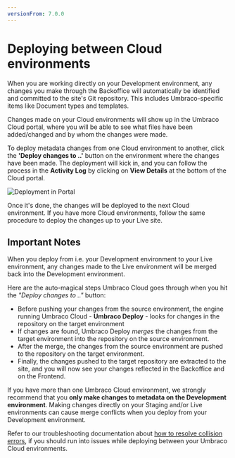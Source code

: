 ```yaml
---
versionFrom: 7.0.0
---
```


# Deploying between Cloud environments

When you are working directly on your Development environment, any changes you make through the Backoffice will automatically be identified and committed to the site's Git repository. This includes Umbraco-specific items like Document types and templates.

Changes made on your Cloud environments will show up in the Umbraco Cloud portal, where you will be able to see what files have been added/changed and by whom the changes were made.

To deploy metadata changes from one Cloud environment to another, click the **'Deploy changes to ..'** button on the environment where the changes have been made. The deployment will kick in, and you can follow the process in the **Activity Log** by clicking on **View Details** at the bottom of the Cloud portal.

![Deployment in Portal](images/deploy-in-portal_v10.gif)

Once it's done, the changes will be deployed to the next Cloud environment. If you have more Cloud environments, follow the same procedure to deploy the changes up to your Live site.

## Important Notes

When you deploy from i.e. your Development environment to your Live environment, any changes made to the Live environment will be merged back into the Development environment.

Here are the auto-magical steps Umbraco Cloud goes through when you hit the *"Deploy changes to .."* button:

* Before pushing your changes from the source environment, the engine running Umbraco Cloud - **Umbraco Deploy** - looks for changes in the repository on the target environment
* If changes are found, Umbraco Deploy *merges* the changes from the target environment into the repository on the source environment.
* After the merge, the changes from the source environment are pushed to the repository on the target environment.
* Finally, the changes pushed to the target repository are extracted to the site, and you will now see your changes reflected in the Backoffice and on the Frontend.

If you have more than one Umbraco Cloud environment, we strongly recommend that you **only make changes to metadata on the Development environment**. Making changes directly on your Staging and/or Live environments can cause merge conflicts when you deploy from your Development environment.

Refer to our troubleshooting documentation about [how to resolve collision errors](https://our.umbraco.com/documentation/Umbraco-Cloud/Troubleshooting/Structure-Error/), if you should run into issues while deploying between your Umbraco Cloud environments.
